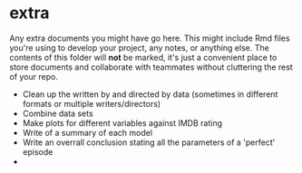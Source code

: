 # extra

Any extra documents you might have go here. This might include Rmd files you're using to develop your project, any notes, or anything else. The contents of this folder will **not** be marked, it's just a convenient place to store documents and collaborate with teammates without cluttering the rest of your repo.

- Clean up the written by and directed by data (sometimes in different formats or multiple writers/directors)
- Combine data sets
- Make plots for different variables against IMDB rating
- Write of a summary of each model
- Write an overrall conclusion stating all the parameters of a 'perfect' episode
-